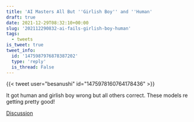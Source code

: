 ```yaml
---
title: 'AI Masters All But ''Girlish Boy'' and ''Human'
draft: true
date: 2021-12-29T08:32:10+00:00
slug: '202112290832-ai-fails-girlish-boy-human'
tags:
  - tweets
is_tweet: true
tweet_info:
  id: '1475987976878387202'
  type: 'reply'
  is_thread: False
---
```




{{< tweet user="besanushi" id="1475978160764178436" >}}

It got human and girlish boy wrong but all others correct. These models re getting pretty good!

[Discussion](https://x.com/sytelus/status/1475987976878387202)
